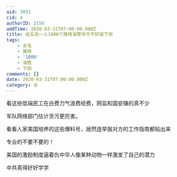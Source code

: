 ```yaml
---
aid: 3891
cid: 4
authorID: 2156
addTime: 2020-03-31T07:00:00.000Z
title: 给五毛一人1000个推特油管号干不好就下岗
tags:
    - 五毛
    - 推特
    - '1000'
    - 油管
    - 下岗
comments: []
date: 2020-03-31T07:00:00.000Z
category: 水
---
```


看这些低端民工在白费力气浪费经费，网监和国安赚的真不少

军队网络部门估计贪污更厉害。

看看人家美国培养的这些爆料号，居然连举报对方的工作指南都贴出来

专业的不要不要的！

美国的激励制度逼着仇中华人像某种动物一样激发了自己的潜力

中共真得好好学学
